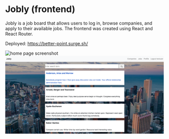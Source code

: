 # Jobly (frontend)
Jobly is a job board that allows users to log in, browse companies, and  apply to their available jobs. The frontend was created using React and React Router. 

Deployed: https://better-point.surge.sh/

![home page screenshot](JoblyFrontend.png)
![company list screenshot](JoblyFrontendCompanies.png)



